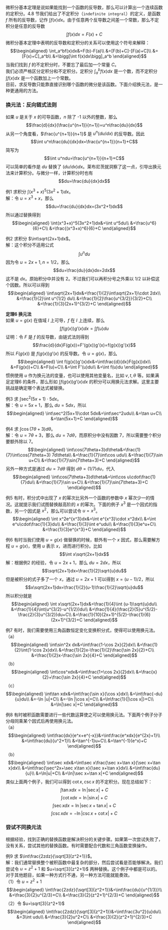 微积分基本定理是说如果能找到一个函数的反导数，那么可以计算出一个连续函数的定积分。4.8 节我们给出了不定积分（`indefinite integral`）的定义，是函数 $f$ 所有的反导数，记作 $\int f(x)dx$。由于任意两个反导数之间差一个常数，那么不定积分是任意的反导数
$$\int f(x)dx=F(x)+C$$
微积分基本定理中表明的反导数和定积分的关系可以使用这个符号来解释：
$$\begin{aligned}
\int_a^bf(x)dx&=F(b)-F(a)\\
&=[F(b)+C]-[F(a)+C]\\
&=[F(x)+C]_a^b\\
&=\bigg[\int f(x)dx\bigg]_a^b
\end{aligned}$$
当我们找到 $f$ 的不定积分时，不要忘了最后加一个常量 $C$。  
我们必须严格区分定积分和不定积分。定积分 $\int_a^bf(x)dx$ 是一个数，而不定积分 $\int f(x)dx$ 是一个函数加上一个常数。  
目前，求反导数只能靠直接识别哪个函数的微分是该函数。下面介绍换元法，是一种更通用的方法。

### 换元法：反向链式法则
如果 $u$ 是关于 $x$ 的可导函数，$n$ 除了 -1 以外的整数，那么
$$\frac{d}{dx}(\frac{u^{n+1}}{n+1})=u^n\frac{du}{dx}$$
从另一个角度看，$\frac{u^{n+1}}{n+1}$ 是 $u^n(du/dx)$ 的反导数。因此
$$\int u^n\frac{du}{dx}dx=\frac{u^{n+1}}{n+1}+C$$
简写为
$$\int u^ndu=\frac{u^{n+1}}{n+1}+C$$
可以简单的看作是 $du$ 替换了 $(du/dx)dx$。莱布尼茨就洞察了这一点，引导出换元法来计算积分。与微分一样，计算积分时也有
$$du=\frac{du}{dx}dx$$

例1 求积分 $\int(x^3+x)^5(3x^2+1)dx$。  
解：令 $u=x^3+x$，那么
$$du=\frac{du}{dx}dx=(3x^2+1)dx$$
所以通过替换得到
$$\begin{aligned}
\int(x^3+x)^5(3x^2+1)dx&=\int u^5du\\
&=\frac{u^6}{6}+C\\
&=\frac{(x^3+x)^6}{6}+C
\end{aligned}$$

例2 求积分 $\int\sqrt{2x+1}dx$。  
解：这个积分不适用公式
$$\int u^ndu$$
因为令 $u=2x+1,n=1/2$，那么
$$du=\frac{du}{dx}dx=2dx$$
这不是 $dx$。原始积分中并没有 2。不过我们可以再积分号之外乘以 $1/2$ 以补偿这个因数。所以可以得到
$$\begin{aligned}
\int\sqrt{2x+1}dx&=\frac{1}{2}\int\sqrt{2x+1}\cdot 2dx\\
&=\frac{1}{2}\int u^{1/2} du\\
&=\frac{1}{2}\frac{u^{3/2}}{3/2}+C\\
&=\frac{1}{3}(2x+1)^{3/2}+C
\end{aligned}$$

**定理6 换元法**  
如果 $u=g(x)$ 在值域 $I$ 上可导，$f$ 在 $I$ 上连续，那么
$$\int f(g(x))g'(x)dx=\int f(u)du$$
证明：令 $F$ 是 $f$ 的反导数，由链式法则得到
$$\frac{d}{dx}F(g(x))=F'(g(x))g'(x)=f(g(x))g'(x)$$
所以 $F(g(x))$ 是 $f(g(x))g'(x)$ 的反导数。令 $u=g(x)$，那么
$$\begin{aligned}
\int f(g(x))g'(x)dx&=\int\frac{d}{dx}F(g(x))dx\\
&=F(g(x))+C\\
&=F(u)+C\\
&=\int F'(u)du\\
&=\int f(u)du
\end{aligned}$$
惯例使用 $u$ 作为换元法的变量，也可以使用其他变量名，比如 $v,t,\theta$ 等。如果满足定理6 的条件，那么形如 $\int f(g(x))g'(x)dx$ 的积分可以用换元法求解。这里主要挑战是确定哪个表达式被替换。

例3 求 $\int\sec^2(5x+1)\cdot 5dx$。  
解：令 $u=5x+1$，那么 $du=5dx$，所以
$$\begin{aligned}
\int\sec^2(5x+1)\cdot 5dx&=\int\sec^2udu\\
&=\tan u+C\\
&=\tan(5x+1)+C
\end{aligned}$$

例4 求 $\int\cos(7\theta+3)d\theta$。  
解：令 $u=7\theta+3$，那么 $du=7d\theta$，而原积分中没有因数 7，所以需要整个积分要额外除以 7。
$$\begin{aligned}
\int\cos(7\theta+3)d\theta&=\frac{1}{7}\int\cos(7\theta+3) 7d\theta\\
&=\frac{1}{7}\int\cos udu\\
&=\frac{1}{7}\sin u+C\\
&=\frac{1}{7}\sin(7\theta+3)+C
\end{aligned}$$
另外一种方式是通过 $du=7d\theta$ 得到 $d\theta=(1/7)du$，代入
$$\begin{aligned}
\int\cos(7\theta+3)d\theta&=\int\cos u\cdot\frac{1}{7}du\\
&=\frac{1}{7}\sin u+C\\
&=\frac{1}{7}\sin(7\theta+3)+C
\end{aligned}$$

例5 有时，积分式中出现了 $x$ 的幂次比另外一个函数的参数中 $x$ 幂次少一的情况。这就提示我们试图替换敲高阶的 $x$ 的幂次。下面的例子 $x^3$ 是一个因式的指数，另一个因式是 $x^2$，那么可以尝试令 $u=x^3$。
$$\begin{aligned}
\int x^2e^{x^3}dx&=\int e^{x^3}\cdot x^2dx\\
&=\int e^u\cdot\frac{1}{3}du\\
&=\frac{1}{3}\int e^udu\\
&=\frac{1}{3}e^u+C\\
&=\frac{1}{3}e^{x^3}+C
\end{aligned}$$

例6 有时当我们使用 $u=g(x)$ 做替换的时候，额外有一个 $x$ 因式，那么需要解方程 $u=g(x)$，使用 $u$ 表示 $x$，进而进行积分。比如
$$\int x\sqrt{2x+1}dx$$
解：根据例2 的经验，令 $u=2x+1$，那么 $du=2dx$，所以
$$\sqrt{2x+1}dx=\frac{1}{2}\sqrt{u}du$$
但是被积分的式子多了一个 $x$，通过 $u=2x+1$ 可以得到 $x=(u-1)/2$，所以
$$x\sqrt{2x+1}dx=\frac{1}{2}(u-1)\frac{1}{2}\sqrt{u}du$$
所以积分就是
$$\begin{aligned}
\int x\sqrt{2x+1}dx&=\frac{1}{4}\int (u-1)\sqrt{u}du\\
&=\frac{1}{4}\int(u^{3/2}-u^{1/2})du\\
&=\frac{1}{4}(\frac{2}{5}u^{5/2}-\frac{2}{3}u^{3/2})du+C\\
&=\frac{1}{10}(2x+1)^{5/2}-\frac{1}{6}(2x+1)^{3/2}+C
\end{aligned}$$

例7 有时，我们需要使用三角函数恒定变化变换积分式，使得可以使用换元法。  
（a）
$$\begin{aligned}
\int\sin^2x dx&=\int\frac{1-\cos 2x}{2}dx\\
&=\frac{1}{2}\int(1-\cos 2x)dx\\
&=\frac{1}{2}x-\frac{1}{2}\frac{\sin 2x}{2}+C\\
&=\frac{1}{2}x-\frac{\sin 2x}{4}+C
\end{aligned}$$
（b）
$$\begin{aligned}
\int\cos^xdx&=\int\frac{1+\cos 2x}{2}dx\\
&=\frac{x}{2}+\frac{\sin 2x}{4}+C
\end{aligned}$$
（c）
$$\begin{aligned}
\int\tan xdx&=\int\frac{\sin x}{\cos x}dx\\
&=\int\frac{-du}{u}du\\
&=-\ln |u|+C\\
&=-\ln |\cos x|+C\\
&=\ln\frac{1}{|\cos x|}+C\\
&=\ln|\sec x|+C
\end{aligned}$$

例8 有时被积函数需要进行一些代数运算使之可以使用换元法。下面两个例子分子分母同乘某个因式后再使用换元法。  
（a）
$$\begin{aligned}
\int\frac{dx}{e^x+e^{-x}}&=\int\frac{e^xdx}{e^{2x}+1}\\
&=\int\frac{du}{u^2+1}\\
&=\tan^{-1}u+C\\
&=\tan^{-1}(e^x)+C
\end{aligned}$$
（b）
$$\begin{aligned}
\int\sec xdx&=\int\sec x\frac{\sec x+\tan x}{\sec x+\tan x}dx\\
&=\int\frac{\sec^2x+\sec x\tan x}{\sec x+\tan x}dx\\
&=\int\frac{du}{u}\\
&=\ln|u|+C\\
&=\ln|\sec x+\tan x|+C
\end{aligned}$$
类似上面两个例子，我们可以得到 $\cot x,\csc x$ 的不定积分。现在总结如下：
$$\int\tan xdx=\ln|\sec x|+C$$
$$\int\cot xdx=\ln|\sin x|+C$$
$$\int\sec xdx=\ln|\sec x+\tan x|+C$$
$$\int\csc xdx=-\ln|\csc x+\cot x|+C$$

### 尝试不同换元法
根据经验，找到正确的替换函数是解决积分的关键步骤。如果第一次尝试失败了，没有关系，尝试其他的替换函数。有时需要配合代数和三角函数变换操作。

例9 求 $\int\frac{2zdz}{\sqrt[3]{z^2+1}}$。  
解：我们通常替换整个被积函数中最复杂的部分，然后尝试看是否能够解决。我们尝试令 $u=z^2+1$ 和 $u=\sqrt[3]{z^2+1}$ 两种替换。这个例子中都是可以的。对于其他题目，如果一种方式行不通，另一种方法可能就能奏效。  
（1）令 $u=z^2+1$
$$\begin{aligned}
\int\frac{2zdz}{\sqrt[3]{z^2+1}}&=\int\frac{du}{u^{1/3}}\\
&=\frac{3}{2}u^{2/3}+C\\
&=\frac{3}{2}(z^2+1)^{2/3}+C
\end{aligned}$$
（2）令 $u=\sqrt[3]{z^2+1}$
$$\begin{aligned}
\int\frac{2zdz}{\sqrt[3]{z^2+1}}&=\int\frac{3u^2}{u}du\\
&=3\int udu\\
&=\frac{3}{2}u^2+C\\
&=\frac{3}{2}(z^2+1)^{2/3}+C
\end{aligned}$$
